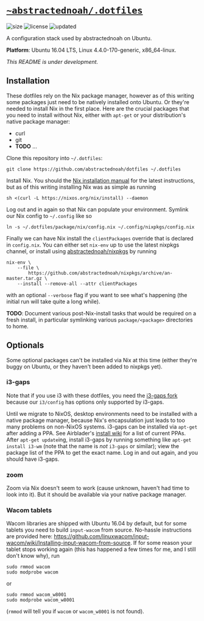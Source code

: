 # [`~abstractednoah/.dotfiles`](https://github.com/abstractednoah/dotfiles)
![size](https://img.shields.io/github/repo-size/abstractednoah/dotfiles?label=size)
![license](https://img.shields.io/github/license/abstractednoah/dotfiles)
![updated](https://img.shields.io/github/last-commit/abstractednoah/dotfiles/develop?label=rev)

A configuration stack used by abstractednoah on Ubuntu.

__Platform__: Ubuntu 16.04 LTS, Linux 4.4.0-170-generic, x86\_64-linux.

*This README is under development.*

## Installation

These dotfiles rely on the Nix package manager, however as of this writing some
packages just need to be natively installed onto Ubuntu. Or they're needed to
install Nix in the first place. Here are the crucial packages that you need to
install without Nix, either with `apt-get` or your distribution's native package
manager:
- curl
- git
- __TODO__ ...

Clone this repository into `~/.dotfiles`:

    git clone https://github.com/abstractednoah/dotfiles ~/.dotfiles

Install Nix. You should the
[Nix installation manual](https://nixos.org/manual/nix/stable/#sect-multi-user-installation)
for the latest instructions, but as of this writing installing Nix was as simple
as running

    sh <(curl -L https://nixos.org/nix/install) --daemon

Log out and in again so that Nix can populate your environment. Symlink our Nix
config to `~/.config` like so

    ln -s ~/.dotfiles/package/nix/config.nix ~/.config/nixpkgs/config.nix

Finally we can have Nix install the `clientPackages` override that is declared
in `config.nix`. You can either set `nix-env` up to use the latest nixpkgs
channel, or install using
[abstractednoah/nixpkgs](https://github.com/abstractednoah/nixpkgs)
by running

    nix-env \
        --file \
            https://github.com/abstractednoah/nixpkgs/archive/an-master.tar.gz \
        --install --remove-all --attr clientPackages

with an optional `--verbose` flag if you want to see what's happening (the
initial run will take quite a long while).

__TODO__: Document various post-Nix-install tasks that would be required on a
fresh install, in particular symlinking various `package/<package>` directories
to home.

## Optionals

Some optional packages can't be installed via Nix at this time (either they're
buggy on Ubuntu, or they haven't been added to nixpkgs yet).

### i3-gaps
Note that if you use i3 with these dotfiles, you need the
[i3-gaps fork](https://github.com/Airblader/i3)
because our `i3/config` has options only supported by i3-gaps.

Until we migrate to NixOS, desktop environments need to be installed with a
native package manager, because Nix's encapsulation just leads to too many
problems on non-NixOS systems. i3-gaps can be installed via `apt-get` after
adding a PPA. See Airblader's
[install wiki](https://github.com/Airblader/i3/wiki/installation)
for a list of current PPAs. After `apt-get update`ing, install i3-gaps by
running something like `apt-get install i3-wm` (note that the name is *not*
`i3-gaps` or similar); view the package list of the PPA to get the exact name.
Log in and out again, and you should have i3-gaps.


### zoom
Zoom via Nix doesn't seem to work (cause unknown, haven't had time to look into
it). But it should be available via your native package manager.

### Wacom tablets
Wacom libraries are shipped with Ubuntu 16.04 by default, but for some tablets
you need to build `input-wacom` from source. No-hassle instructions are provided
here:
<https://github.com/linuxwacom/input-wacom/wiki/Installing-input-wacom-from-source>.
If for some reason your tablet stops working again (this has happened a few
times for me, and I still don't know why), run

    sudo rmmod wacom
    sudo modprobe wacom

or

    sudo rmmod wacom_w8001
    sudo modprobe wacom_w8001

(`rmmod` will tell you if `wacom` or `wacom_w8001` is not found).
